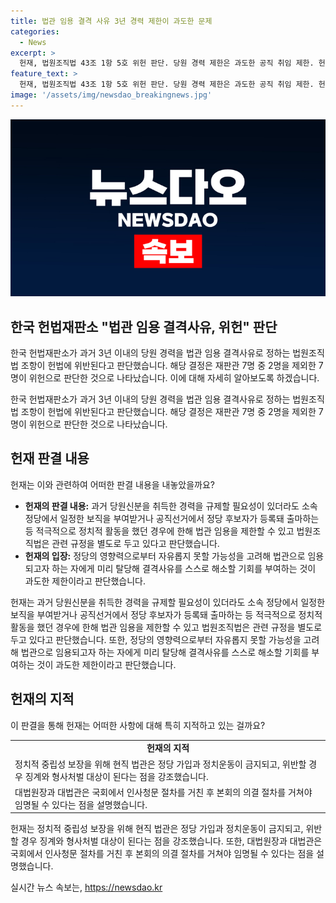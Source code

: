 ```yaml
---
title: 법관 임용 결격 사유 3년 경력 제한이 과도한 문제
categories:
  - News
excerpt: >
  헌재, 법원조직법 43조 1항 5호 위헌 판단. 당원 경력 제한은 과도한 공직 취임 제한. 헌재 7대2 의견으로 위헌 선고, 정당 신분 상실 3년 이내 인원 법관 임용 제한 위반. 정당 가입 후 법관 지원하던 변호사 A씨 헌법소원심판 요청, 당원 경력 결격 이유 비판. 헌재, 정당 가입은 정치운동 금지 등 기존 법규로 충분히 중립 유지된다 주장. 일부 재판관은 제한이 과하지 않다 주장.
feature_text: >
  헌재, 법원조직법 43조 1항 5호 위헌 판단. 당원 경력 제한은 과도한 공직 취임 제한. 헌재 7대2 의견으로 위헌 선고, 정당 신분 상실 3년 이내 인원 법관 임용 제한 위반. 정당 가입 후 법관 지원하던 변호사 A씨 헌법소원심판 요청, 당원 경력 결격 이유 비판. 헌재, 정당 가입은 정치운동 금지 등 기존 법규로 충분히 중립 유지된다 주장. 일부 재판관은 제한이 과하지 않다 주장.
image: '/assets/img/newsdao_breakingnews.jpg'
---
```


<p><img src="/assets/img/newsdao_breakingnews.jpg" alt="flaretime 속보" /></p>

<h2 data-ke-size="size26">한국 헌법재판소 "법관 임용 결격사유, 위헌" 판단</h2>

<p>한국 헌법재판소가 과거 3년 이내의 당원 경력을 법관 임용 결격사유로 정하는 법원조직법 조항이 헌법에 위반된다고 판단했습니다. 해당 결정은 재판관 7명 중 2명을 제외한 7명이 위헌으로 판단한 것으로 나타났습니다. 이에 대해 자세히 알아보도록 하겠습니다.</p>

<p data-ke-size="size16">한국 헌법재판소가 과거 3년 이내의 당원 경력을 법관 임용 결격사유로 정하는 법원조직법 조항이 헌법에 위반된다고 판단했습니다. 해당 결정은 재판관 7명 중 2명을 제외한 7명이 위헌으로 판단한 것으로 나타났습니다.</p>

<h2 data-ke-size="size26">헌재 판결 내용</h2>

<p>헌재는 이와 관련하여 어떠한 판결 내용을 내놓았을까요?</p>

<ul>
  <li><b>헌재의 판결 내용:</b> 과거 당원신분을 취득한 경력을 규제할 필요성이 있더라도 소속 정당에서 일정한 보직을 부여받거나 공직선거에서 정당 후보자가 등록돼 출마하는 등 적극적으로 정치적 활동을 했던 경우에 한해 법관 임용을 제한할 수 있고 법원조직법은 관련 규정을 별도로 두고 있다고 판단했습니다.</li>
  <li><b>헌재의 입장:</b> 정당의 영향력으로부터 자유롭지 못할 가능성을 고려해 법관으로 임용되고자 하는 자에게 미리 탈당해 결격사유를 스스로 해소할 기회를 부여하는 것이 과도한 제한이라고 판단했습니다.</li>
</ul>

<p data-ke-size="size16">헌재는 과거 당원신분을 취득한 경력을 규제할 필요성이 있더라도 소속 정당에서 일정한 보직을 부여받거나 공직선거에서 정당 후보자가 등록돼 출마하는 등 적극적으로 정치적 활동을 했던 경우에 한해 법관 임용을 제한할 수 있고 법원조직법은 관련 규정을 별도로 두고 있다고 판단했습니다. 또한, 정당의 영향력으로부터 자유롭지 못할 가능성을 고려해 법관으로 임용되고자 하는 자에게 미리 탈당해 결격사유를 스스로 해소할 기회를 부여하는 것이 과도한 제한이라고 판단했습니다.</p>

<h2 data-ke-size="size26">헌재의 지적</h2>

<p>이 판결을 통해 헌재는 어떠한 사항에 대해 특히 지적하고 있는 걸까요?</p>

<table>
  <tr>
    <td style="text-align: center; height: 17px;"><b>헌재의 지적</b></td>
  </tr>
  <tr>
    <td>정치적 중립성 보장을 위해 현직 법관은 정당 가입과 정치운동이 금지되고, 위반할 경우 징계와 형사처벌 대상이 된다는 점을 강조했습니다.</td>
  </tr>
  <tr>
    <td>대법원장과 대법관은 국회에서 인사청문 절차를 거친 후 본회의 의결 절차를 거쳐야 임명될 수 있다는 점을 설명했습니다.</td>
  </tr>
</table>

<p data-ke-size="size16">헌재는 정치적 중립성 보장을 위해 현직 법관은 정당 가입과 정치운동이 금지되고, 위반할 경우 징계와 형사처벌 대상이 된다는 점을 강조했습니다. 또한, 대법원장과 대법관은 국회에서 인사청문 절차를 거친 후 본회의 의결 절차를 거쳐야 임명될 수 있다는 점을 설명했습니다.</p>
실시간 뉴스 속보는, <a href="https://newsdao.kr" rel="dofollow">https://newsdao.kr</a>


